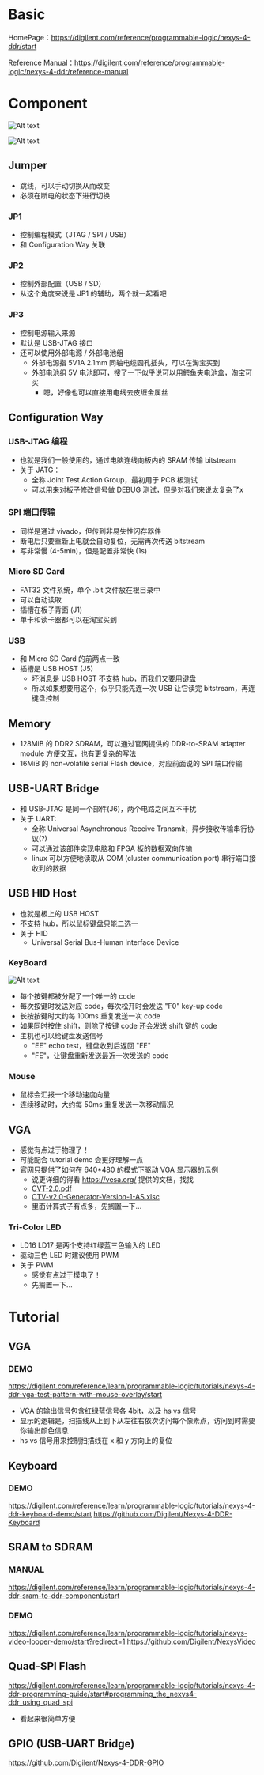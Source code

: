 # Basic

HomePage：https://digilent.com/reference/programmable-logic/nexys-4-ddr/start

Reference Manual：https://digilent.com/reference/programmable-logic/nexys-4-ddr/reference-manual

# Component

![Alt text](./image/component.png)

![Alt text](./image/component_description.png)

## Jumper
- 跳线，可以手动切换从而改变
- 必须在断电的状态下进行切换

### JP1
- 控制编程模式（JTAG / SPI / USB）
- 和 Configuration Way 关联

### JP2
- 控制外部配置（USB / SD）
- 从这个角度来说是 JP1 的辅助，两个就一起看吧

### JP3 
- 控制电源输入来源
- 默认是 USB-JTAG 接口
- 还可以使用外部电源 / 外部电池组
    - 外部电源指 5V1A 2.1mm 同轴电缆圆孔插头，可以在淘宝买到
    - 外部电池组 5V 电池即可，搜了一下似乎说可以用鳄鱼夹电池盒，淘宝可买
        - 嗯，好像也可以直接用电线去皮缠金属丝

## Configuration Way

### USB-JTAG 编程
- 也就是我们一般使用的，通过电脑连线向板内的 SRAM 传输 bitstream
- 关于 JATG：
    - 全称 Joint Test Action Group，最初用于 PCB 板测试
    - 可以用来对板子修改信号做 DEBUG 测试，但是对我们来说太复杂了x

### SPI 端口传输
- 同样是通过 vivado，但传到非易失性闪存器件
- 断电后只要重新上电就会自动复位，无需再次传送 bitstream
- 写非常慢 (4-5min)，但是配置非常快 (1s)

### Micro SD Card
- FAT32 文件系统，单个 .bit 文件放在根目录中
- 可以自动读取
- 插槽在板子背面 (J1)
- 单卡和读卡器都可以在淘宝买到

### USB
- 和 Micro SD Card 的前两点一致
- 插槽是 USB HOST (J5)
    - 坏消息是 USB HOST 不支持 hub，而我们又要用键盘
    - 所以如果想要用这个，似乎只能先连一次 USB 让它读完 bitstream，再连键盘控制

## Memory
- 128MiB 的 DDR2 SDRAM，可以通过官网提供的 DDR-to-SRAM adapter module 方便交互，也有更复杂的写法
- 16MiB 的 non-volatile serial Flash device，对应前面说的 SPI 端口传输

## USB-UART Bridge
- 和 USB-JTAG 是同一个部件(J6)，两个电路之间互不干扰
- 关于 UART:
    - 全称 Universal Asynchronous Receive Transmit，异步接收传输串行协议(?)
    - 可以通过该部件实现电脑和 FPGA 板的数据双向传输
    - linux 可以方便地读取从 COM (cluster communication port) 串行端口接收到的数据

## USB HID Host
- 也就是板上的 USB HOST
- 不支持 hub，所以鼠标键盘只能二选一
- 关于 HID
    - Universal Serial Bus-Human Interface Device

### KeyBoard
![Alt text](./image/keyboard.png)

- 每个按键都被分配了一个唯一的 code
- 每次按键时发送对应 code，每次松开时会发送 "F0" key-up code
- 长按按键时大约每 100ms 重复发送一次 code
- 如果同时按住 shift，则除了按键 code 还会发送 shift 键的 code
- 主机也可以给键盘发送信号
    - "EE" echo test，键盘收到后返回 "EE"
    - "FE"，让键盘重新发送最近一次发送的 code

### Mouse
- 鼠标会汇报一个移动速度向量
- 连续移动时，大约每 50ms 重复发送一次移动情况

## VGA
- 感觉有点过于物理了！
- 可能配合 tutorial demo 会更好理解一点
- 官网只提供了如何在 640*480 的模式下驱动 VGA 显示器的示例
    - 说更详细的得看 https://vesa.org/ 提供的文档，找找
    - [CVT-2.0.pdf](https://app.box.com/s/vcocw3z73ta09txiskj7cnk6289j356b/file/869013077370)
    - [CTV-v2.0-Generator-Version-1-AS.xlsc](https://app.box.com/s/vcocw3z73ta09txiskj7cnk6289j356b/file/1161581097988)
    - 里面计算式子有点多，先搁置一下...

### Tri-Color LED
- LD16 LD17 是两个支持红绿蓝三色输入的 LED
- 驱动三色 LED 时建议使用 PWM
- 关于 PWM
    - 感觉有点过于模电了！
    - 先搁置一下...

# Tutorial
## VGA 
### DEMO 
https://digilent.com/reference/learn/programmable-logic/tutorials/nexys-4-ddr-vga-test-pattern-with-mouse-overlay/start
- VGA 的输出信号包含红绿蓝信号各 4bit，以及 hs vs 信号
- 显示的逻辑是，扫描线从上到下从左往右依次访问每个像素点，访问到时需要你输出颜色信息
- hs vs 信号用来控制扫描线在 x 和 y 方向上的复位

## Keyboard 
### DEMO
https://digilent.com/reference/learn/programmable-logic/tutorials/nexys-4-ddr-keyboard-demo/start
https://github.com/Digilent/Nexys-4-DDR-Keyboard


## SRAM to SDRAM 
### MANUAL
https://digilent.com/reference/learn/programmable-logic/tutorials/nexys-4-ddr-sram-to-ddr-component/start


### DEMO
https://digilent.com/reference/learn/programmable-logic/tutorials/nexys-video-looper-demo/start?redirect=1
https://github.com/Digilent/NexysVideo

## Quad-SPI Flash
https://digilent.com/reference/learn/programmable-logic/tutorials/nexys-4-ddr-programming-guide/start#programming_the_nexys4-ddr_using_quad_spi
- 看起来很简单方便

## GPIO (USB-UART Bridge)

https://github.com/Digilent/Nexys-4-DDR-GPIO